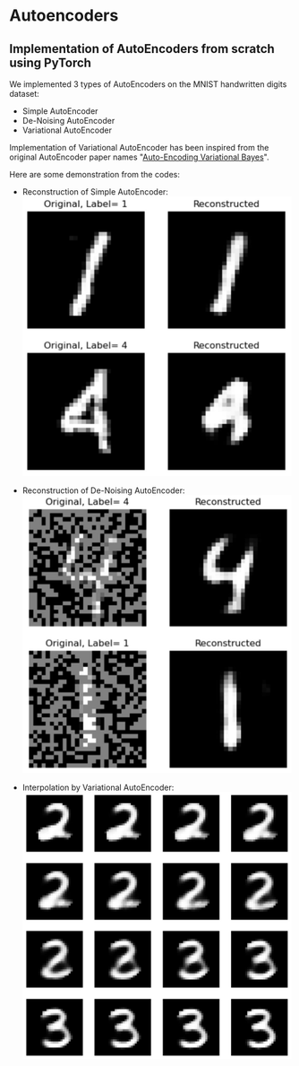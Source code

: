 # Autoencoders

## Implementation of AutoEncoders from scratch using PyTorch

We implemented 3 types of AutoEncoders on the MNIST handwritten digits dataset:
- Simple AutoEncoder
- De-Noising AutoEncoder
- Variational AutoEncoder

Implementation of Variational AutoEncoder has been inspired from the original AutoEncoder paper names "[Auto-Encoding Variational Bayes](https://arxiv.org/abs/1312.6114v10)".

Here are some demonstration from the codes:

- Reconstruction of Simple AutoEncoder:
![](sample_images/SAE_reconstruction.jpeg)

- Reconstruction of De-Noising AutoEncoder:
![](sample_images/DAE_reconstruction.jpeg)

- Interpolation by Variational AutoEncoder:
![](sample_images/VAE_interpolation.jpeg)